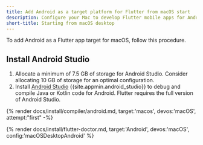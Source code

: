 ```yaml
---
title: Add Android as a target platform for Flutter from macOS start
description: Configure your Mac to develop Flutter mobile apps for Android.
short-title: Starting from macOS desktop
---
```


To add Android as a Flutter app target for macOS, follow this procedure.

## Install Android Studio

1. Allocate a minimum of 7.5 GB of storage for Android Studio.
   Consider allocating 10 GB of storage for an optimal configuration.
1. Install [Android Studio][] {{site.appmin.android_studio}} to debug and compile
   Java or Kotlin code for Android.
   Flutter requires the full version of Android Studio.

{% render docs/install/compiler/android.md, target:'macos', devos:'macOS', attempt:"first" -%}

{% render docs/install/flutter-doctor.md, target:'Android', devos:'macOS', config:'macOSDesktopAndroid' %}

[Android Studio]: https://developer.android.com/studio/install#mac
